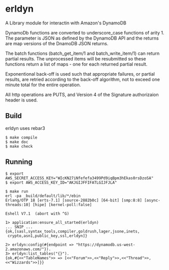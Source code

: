 erldyn
=====

A Library module for interactin with Amazon's DynamoDB

DynamoDb functions are converted to underscore_case functions of arity 1.
The parameter is JSON as defined by the DynamoDB API and the returns are
map versions of the DnamoDB JSON returns. 

The batch functions (batch_get_item/1 and batch_write_item/1) can return
partial results. The unprocessed items will be resubmitted so these
functions return a list of maps - one for each returned partial result.

Exponentional back-off is used such that appropriate failures, or partial
results, are retried according to the back-off algorithm, not to exceed one
minute total for the entire operation.

All http operations are PUTS, and Version 4 of the Signature authorizaion
header is used.


Build
-----
erldyn uses rebar3

    $ make compile
    $ make doc
    $ make check
    

Running
-------

    $ export AWS_SECRET_ACCESS_KEY="WIcKN27iNfefefa3499Pd9iqBpm3hEkas0rsDzoSA"
    $ export AWS_ACCESS_KEY_ID="AKJGIJFFIFATLGIJFJLA"
   
    $ make run
    erl -pa _build/default/lib/*/ebin
    Erlang/OTP 18 [erts-7.1] [source-2882b0c] [64-bit] [smp:8:8] [async-threads:10] [hipe] [kernel-poll:false]

    Eshell V7.1  (abort with ^G)

    1> application:ensure_all_started(erldyn)
    ... SNIP ...
    {ok,[sasl,syntax_tools,compiler,goldrush,lager,jsone,inets,
     crypto,asn1,public_key,ssl,erldyn]}

    2> erldyn:config(#{endpoint => "https://dynamodb.us-west-2.amazonaws.com/"}).
    3> erldyn:list_tables("{}").
    {ok,#{<<"TableNames">> => [<<"Forum">>,<<"Reply">>,<<"Thread">>,<<"Wizzards">>]}}
    